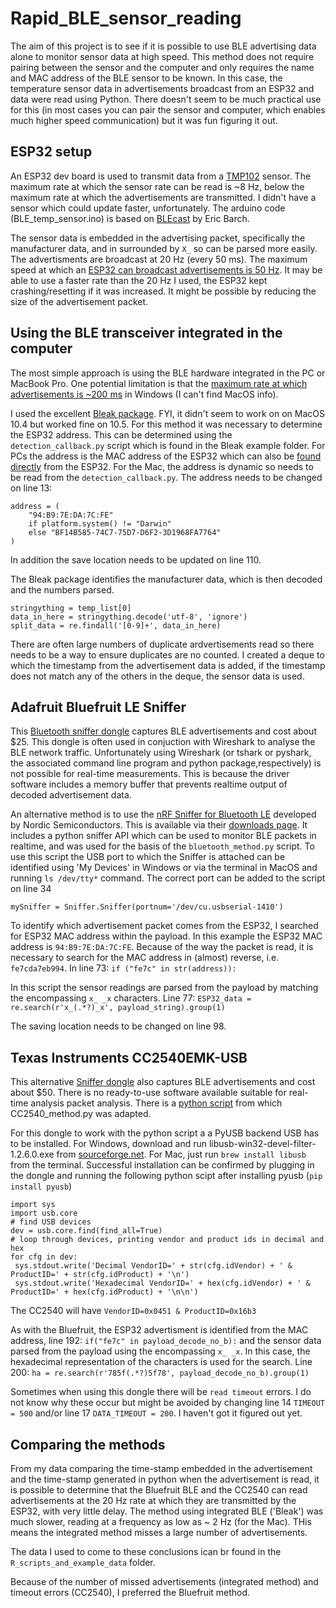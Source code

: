 # Rapid_BLE_sensor_reading
The aim of this project is to see if it is possible to use BLE advertising data alone to monitor sensor data at high speed. This method does not require pairing between the sensor and the computer and only requires the name and MAC address of the BLE sensor to be known. In this case, the temperature sensor data in advertisements broadcast from an ESP32 and data were read using Python. There doesn't seem to be much practical use for this (in most cases you can pair the sensor and computer, which enables much higher speed communication) but it was fun figuring it out.

## ESP32 setup
An ESP32 dev board is used to transmit data from a [TMP102](https://www.sparkfun.com/products/13314) sensor. The maximum rate at which the sensor rate can be read is ~8 Hz, below the maximum rate at which the advertisements are transmitted. I didn't have a sensor which could update faster, unfortunately.  The arduino code (BLE_temp_sensor.ino) is based on [BLEcast](https://github.com/ericbarch/BLECast) by Eric Barch. 

The sensor data is embedded in the advertising packet, specifically the manufacturer data, and in surrounded by `X_` so can be parsed more easily. The advertisments are broadcast at 20 Hz (every 50 ms). The maximum speed at which an [ESP32 can broadcast advertisements is 50 Hz](https://www.lucadentella.it/en/2018/03/26/esp32-33-ble-advertising/). It may be able to use a faster rate than the 20 Hz I used, the ESP32 kept crashing/resetting if it was increased. It might be possible by reducing the size of the advertisement packet. 

## Using the BLE transceiver integrated in the computer
The most simple approach is using the BLE hardware integrated in the PC or MacBook Pro. One potential limitation is that the [maximum rate at which advertisements is ~200 ms](https://stackoverflow.com/questions/37307301/ble-scan-interval-windows-10/37328965) in Windows (I can't find MacOS info). 

I used the excellent [Bleak package](https://github.com/hbldh/bleak). FYI, it didn't seem to work on on MacOS 10.4 but worked fine on 10.5. For this method it was necessary to determine the ESP32 address. This can be determined using the `detection_callback.py` script which is found in the Bleak example folder. For PCs the address is the MAC address of the ESP32 which can also be [found directly](https://randomnerdtutorials.com/get-change-esp32-esp8266-mac-address-arduino/) from the ESP32. For the Mac, the address is dynamic so needs to be read from the `detection_callback.py`. The address needs to be changed on line 13:
```
address = (
    "94:B9:7E:DA:7C:FE"
    if platform.system() != "Darwin"
    else "BF14B585-74C7-75D7-D6F2-3D1968FA7764"
)
```

In addition the save location needs to be updated on line 110.

The Bleak package identifies the manufacturer data, which is then decoded and the numbers parsed.
```
stringything = temp_list[0]
data_in_here = stringything.decode('utf-8', 'ignore')
split_data = re.findall('[0-9]+', data_in_here)
```

There are often large numbers of duplicate ardvertisements read so there needs to be a way to ensure duplicates are no counted. I created a deque to which the timestamp from the advertisement data is added, if the timestamp does not match any of the others in the deque, the sensor data is used.



## Adafruit Bluefruit LE Sniffer
This [Bluetooth sniffer dongle](https://www.adafruit.com/product/2269) captures BLE advertisements and cost about $25. This dongle is often used in conjuction with Wireshark to analyse the BLE network traffic. Unfortunately using Wireshark (or tshark or pyshark, the associated command line program and python package,respectively) is not possible for real-time measurements. This is because the driver software includes a memory buffer that prevents realtime output of decoded advertisement data. 

An alternative method is to use the [nRF Sniffer for Bluetooth LE](https://www.nordicsemi.com/Products/Development-tools/nRF-Sniffer-for-Bluetooth-LE) developed by Nordic Semiconductors. This is available via their [downloads page](https://www.nordicsemi.com/Products/Development-tools/nRF-Sniffer-for-Bluetooth-LE/Download?lang=en#infotabs). It includes a python sniffer API which can be used to monitor BLE packets in realtime, and was used for the basis of the `bluetooth_method.py` script. To use this script the USB port to which the Sniffer is attached can be identified using 'My Devices' in Windows or via the terminal in MacOS and running `ls /dev/tty*` command. The correct port can be added to the script on line 34
```
mySniffer = Sniffer.Sniffer(portnum='/dev/cu.usbserial-1410')
```
To identify which advertisement packet comes from the ESP32, I searched for ESP32 MAC address within the payload. In this example the ESP32 MAC address is `94:B9:7E:DA:7C:FE`. Because of the way the packet is read, it is necessary to search for the MAC address in (almost) reverse, i.e. `fe7cda7eb994`. In line 73: `if ("fe7c" in str(address)):`

In this script the sensor readings are parsed from the payload by matching the encompassing `x_ _x` characters. Line 77: `ESP32_data = re.search(r'x_(.*?)_x', payload_string).group(1)`

The saving location needs to be changed on line 98. 

 ## Texas Instruments CC2540EMK-USB
 This alternative [Sniffer dongle](https://www.ti.com/tool/CC2540EMK-USB) also captures BLE advertisements and cost about $50. There is no ready-to-use software available suitable for real-time analysis packet analysis. There is a [python script](TICCSniffer) from which CC2540_method.py was adapted.
 
 For this dongle to work with the python script a  a PyUSB backend USB has to be installed. For Windows, download and run libusb-win32-devel-filter-1.2.6.0.exe from [sourceforge.net](https://sourceforge.net/projects/libusb-win32/files/libusb-win32-releases/1.2.6.0/). For Mac, just run `brew install libusb` from the terminal. Successful installation can be confirmed by plugging in the dongle and running the following python scipt after installing pyusb (`pip install pyusb`)
 ```
 import sys
import usb.core
# find USB devices
dev = usb.core.find(find_all=True)
# loop through devices, printing vendor and product ids in decimal and hex
for cfg in dev:
  sys.stdout.write('Decimal VendorID=' + str(cfg.idVendor) + ' & ProductID=' + str(cfg.idProduct) + '\n')
  sys.stdout.write('Hexadecimal VendorID=' + hex(cfg.idVendor) + ' & ProductID=' + hex(cfg.idProduct) + '\n\n')
```
The CC2540 will have `VendorID=0x0451 & ProductID=0x16b3`

As with the Bluefruit, the ESP32 advertisment is identified from the MAC address, line 192: `if("fe7c" in payload_decode_no_b):` and the sensor data parsed from the payload using the encompassing `x_ _x`. In this case, the hexadecimal representation of the characters is used for the search. Line 200: `ha = re.search(r'785f(.*?)5f78', payload_decode_no_b).group(1)`

Sometimes when using this dongle there will be `read timeout` errors. I do not know why these occur but might be avoided by changing line 14 `TIMEOUT = 500` and/or line 17 `DATA_TIMEOUT = 200`. I haven't got it figured out yet. 

## Comparing the methods
From my data comparing the time-stamp embedded in the advertisement and the time-stamp generated in python when the advertisement is read, it is possible to determine that the Bluefruit BLE and the CC2540 can read advertisements at the 20 Hz rate at which they are transmitted by the ESP32, with very little delay. The  method using integrated BLE ('Bleak') was much slower, reading at a frequency as low as ~ 2 Hz (for the Mac). THis means the integrated method misses a large number of advertisements.

The data I used to come to these conclusions ican br found in the `R_scripts_and_example_data` folder.

Because of the number of missed advertisements (integrated method) and timeout errors (CC2540), I preferred the Bluefruit method. 


